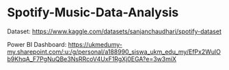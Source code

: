 # Spotify-Music-Data-Analysis
Dataset: https://www.kaggle.com/datasets/sanjanchaudhari/spotify-dataset 


Power BI Dashboard: https://ukmedumy-my.sharepoint.com/:u:/g/personal/a188990_siswa_ukm_edu_my/EfPx2WulOb9KhqA_F7PgNuQBe3NsRRcoV4UxF1RgXj0EGA?e=3w3miX 

